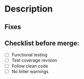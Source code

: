 # Description

<!-- Description for your pull request -->

## Fixes 
<!-- If the pull request addresses issues they should be described here -->

## Checklist before merge: 
- [ ] Functional testing
- [ ] Test coverage revision
- [ ] Follow clean code
- [ ] No linter warnings